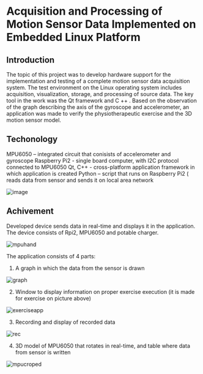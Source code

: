 # Acquisition and Processing of Motion Sensor Data Implemented on Embedded Linux Platform

## Introduction
The topic of this project was to develop hardware support for the implementation and testing of a complete motion sensor data acquisition system. The test environment on the Linux operating system includes acquisition, visualization, storage, and processing of source data. The key tool in the work was the Qt framework and C ++ . Based on the observation of the graph describing the axis of the gyroscope and accelerometer, an application was made to verify the physiotherapeutic exercise and the 3D motion sensor model. 



## Techonology

MPU6050 – integrated circuit that conisists of accelerometer and gyroscope
Raspberry Pi2 - single board computer, with I2C protocol connected to MPU6050
Qt, C++ - cross-platform application framework in which application is created
Python – script that runs on Raspberry Pi2 ( reads data from sensor and sends it on local area network

![image](https://user-images.githubusercontent.com/24511950/29192485-e156760a-7e21-11e7-986d-016f0760806f.png)


## Achivement

Developed device sends data in real-time and displays it in the application.
The device consists of Rpi2, MPU6050 and potable charger.

![mpuhand](https://user-images.githubusercontent.com/24511950/29194515-3fae2ee8-7e2a-11e7-8f4f-ae9853dd937a.png)

The application consists of 4 parts:

 1. A graph in which the data from the sensor is drawn
 
![graph](https://user-images.githubusercontent.com/24511950/29194512-3ef073bc-7e2a-11e7-8639-e39dfd4c26dd.jpg)

 2. Window to display information on proper exercise execution (it is made for exercise on picture above)
 
![exerciseapp](https://user-images.githubusercontent.com/24511950/29194511-3ead84a8-7e2a-11e7-97f2-f9cee6916bdc.png)
 
 3. Recording and display of recorded data

![rec](https://user-images.githubusercontent.com/24511950/29194513-3efca1a0-7e2a-11e7-9a1d-3fdfa257dfb0.png)
 
 4. 3D model of MPU6050 that rotates in real-time, and table where data from sensor is written

![mpucroped](https://user-images.githubusercontent.com/24511950/29194514-3efcf07e-7e2a-11e7-9080-0175379406ea.jpg)





